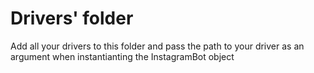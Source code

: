 # Drivers' folder

Add all your drivers to this folder and pass the path to your driver as an argument when instantianting the InstagramBot object
